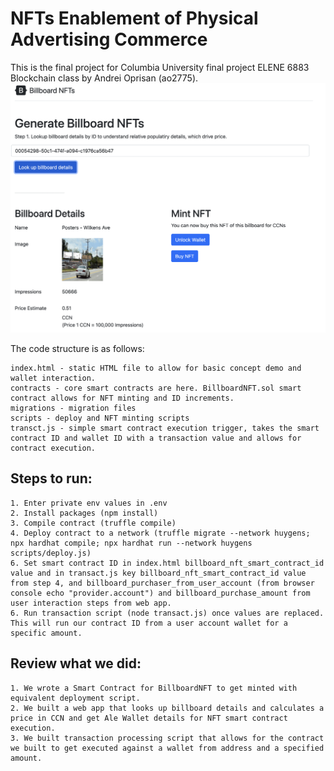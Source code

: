 # NFTs Enablement of Physical Advertising Commerce

This is the final project for Columbia University final project ELENE 6883 Blockchain class by Andrei Oprisan (ao2775).
![Screenshot](./screenshot.png)


The code structure is as follows:
```
index.html - static HTML file to allow for basic concept demo and wallet interaction.
contracts - core smart contracts are here. BillboardNFT.sol smart contract allows for NFT minting and ID increments.
migrations - migration files
scripts - deploy and NFT minting scripts
transct.js - simple smart contract execution trigger, takes the smart contract ID and wallet ID with a transaction value and allows for contract execution.
```

## Steps to run:

```
1. Enter private env values in .env
2. Install packages (npm install)
3. Compile contract (truffle compile)
4. Deploy contract to a network (truffle migrate --network huygens; npx hardhat compile; npx hardhat run --network huygens scripts/deploy.js)
6. Set smart contract ID in index.html billboard_nft_smart_contract_id value and in transact.js key billboard_nft_smart_contract_id value from step 4, and billboard_purchaser_from_user_account (from browser console echo "provider.account") and billboard_purchase_amount from user interaction steps from web app. 
6. Run transaction script (node transact.js) once values are replaced. This will run our contract ID from a user account wallet for a specific amount.
```

## Review what we did:
```
1. We wrote a Smart Contract for BillboardNFT to get minted with equivalent deployment script.
2. We built a web app that looks up billboard details and calculates a price in CCN and get Ale Wallet details for NFT smart contract execution.
3. We built transaction processing script that allows for the contract we built to get executed against a wallet from address and a specified amount.
```
